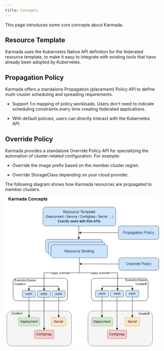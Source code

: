 ```yaml
---
title: Concepts
---
```


This page introduces some core concepts about Karmada.

## Resource Template

Karmada uses the Kubernetes Native API definition for the federated resource template, to make it easy to integrate with existing tools that have already been adopted by Kubernetes.

## Propagation Policy

Karmada offers a standalone Propagation (placement) Policy API to define multi-cluster scheduling and spreading requirements.

- Support 1:n mapping of policy:workloads. Users don't need to indicate scheduling constraints every time creating federated applications.

- With default policies, users can directly interact with the Kubernetes API.

## Override Policy

Karmada provides a standalone Override Policy API for specializing the automation of cluster-related configuration. For example:

- Override the image prefix based on the member cluster region.

- Override StorageClass depending on your cloud provider.

The following diagram shows how Karmada resources are propagated to member clusters.

![karmada-resource-relation](../resources/general/karmada-resource-relation.png)
